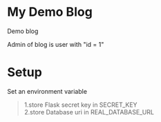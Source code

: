 # My Demo Blog
Demo blog

Admin of blog is user with "id = 1"

# Setup
Set an environment variable  
>1.store Flask secret key in SECRET_KEY  
>2.store Database uri in REAL_DATABASE_URL

